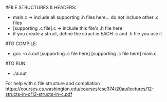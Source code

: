 #FILE STRUCTURES & HEADERS:

  - main.c -> include all supporting .h files here... do not include other .c files 
  - [supporting .c file].c -> include this file's .h file here
  - if you create a struct, define the struct in EACH .c and .h file you use it

#TO COMPILE:

  - gcc -o a.out [supporting .c file here] [supporting .c file here] main.c

#TO RUN:

  - ./a.out


For help with c file structure and compliation https://courses.cs.washington.edu/courses/cse374/20au/lectures/12-structs-in-c/12-structs-in-c.pdf
